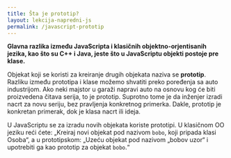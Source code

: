```yaml
---
title: Šta je prototip?
layout: lekcija-napredni-js
permalink: /javascript-prototip
---
```


**Glavna razlika između JavaScripta i klasičnih objektno-orjentisanih jezika, kao što su C++ i Java, jeste što u JavaScriptu objekti postoje pre klase.**

Objekat koji se koristi za kreiranje drugih objekata naziva se **prototip**. Razliku između prototipa i klase možemo shvatiti preko poređenja sa auto industrijom. Ako neki majstor u garaži napravi auto na osnovu kog će biti proizvedena čitava serija, to je prototip. Suprotno tome je da inženjer izradi nacrt za novu seriju, bez pravljenja konkretnog primerka. Dakle, prototip je konkretan primerak, dok je klasa nacrt ili ideja.

U JavaScriptu se za izradu novih objekata koriste prototipi. U klasičnom OO jeziku reći ćete: „Kreiraj novi objekat pod nazivom `bobo`, koji pripada klasi Osoba“, a u prototipskom: „Uzeću objekat pod nazivom „bobov uzor“ i upotrebiti ga kao prototip za obje­kat `bobo`.“
